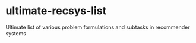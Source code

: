 # ultimate-recsys-list
Ultimate list of various problem formulations and subtasks in recommender systems
